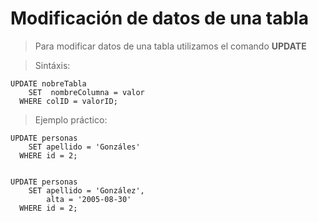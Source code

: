 # Modificación de datos de una tabla

> Para modificar datos de una tabla
> utilizamos el comando **UPDATE** 

> Sintáxis: 

    UPDATE nobreTabla  
        SET  nombreColumna = valor  
      WHERE colID = valorID;  

> Ejemplo práctico: 

    UPDATE personas  
        SET apellido = 'Gonzáles'  
      WHERE id = 2;


    UPDATE personas  
        SET apellido = 'González',  
            alta = '2005-08-30'
      WHERE id = 2;
